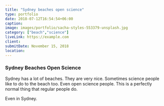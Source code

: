 ```yaml
---
title: "Sydney beaches open science"
type: portfolio
date: 2018-07-12T16:54:54+06:00
caption:
image: images/portfolio/sacha-styles-553379-unsplash.jpg
category: ["beach","science"]
liveLink: https://example.com
client: 
submitDate: November 15, 2018
location: 
---
```

### Sydney Beaches Open Science

Sydney has a lot of beaches. They are very nice. Sometimes science people like to do to the beach too. Even open science people. This is a perfectly normal thing that regular people do. 

Even in Sydney.